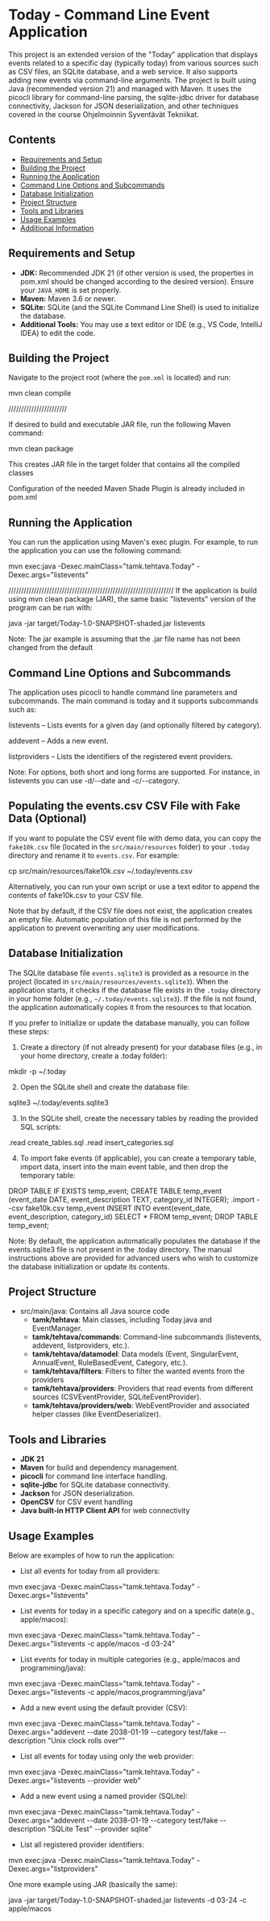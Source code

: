 # Today - Command Line Event Application

This project is an extended version of the "Today" application that displays events related to a specific day (typically today) from various sources such as CSV files, an SQLite database, and a web service. 
It also supports adding new events via command-line arguments. The project is built using Java (recommended version 21) and managed with Maven.
It uses the picocli library for command-line parsing, the sqlite-jdbc driver for database connectivity, Jackson for JSON deserialization, and other techniques covered in the course Ohjelmoinnin Syventävät Tekniikat.

## Contents

- [Requirements and Setup](#requirements-and-setup)
- [Building the Project](#building-the-project)
- [Running the Application](#running-the-application)
- [Command Line Options and Subcommands](#command-line-options-and-subcommands)
- [Database Initialization](#database-initialization)
- [Project Structure](#project-structure)
- [Tools and Libraries](#tools-and-libraries)
- [Usage Examples](#usage-examples)
- [Additional Information](#additional-information)

## Requirements and Setup

- **JDK:** Recommended JDK 21 (if other version is used, the properties in pom.xml should be changed according to the desired version). Ensure your `JAVA_HOME` is set properly.
- **Maven:** Maven 3.6 or newer.
- **SQLite:** SQLite (and the SQLite Command Line Shell) is used to initialize the database.
- **Additional Tools:** You may use a text editor or IDE (e.g., VS Code, IntelliJ IDEA) to edit the code.

## Building the Project

Navigate to the project root (where the `pom.xml` is located) and run:

mvn clean compile

///////////////////////

If desired to build and executable JAR file, run the following Maven command:

mvn clean package

This creates JAR file in the target folder that contains all the compiled classes

Configuration of the needed Maven Shade Plugin is already included in pom.xml



## Running the Application

You can run the application using Maven's exec plugin. For example, 
to run the application you can use the following command:

mvn exec:java -Dexec.mainClass="tamk.tehtava.Today" -Dexec.args="listevents"

/////////////////////////////////////////////////////////////////
If the application is build using mvn clean package (JAR), the same basic "listevents" version of the program can be run with:

java -jar target/Today-1.0-SNAPSHOT-shaded.jar listevents

Note: The jar example is assuming that the .jar file name has not been changed from the default




## Command Line Options and Subcommands

The application uses picocli to handle command line parameters and subcommands. The main command is today and it supports subcommands such as:

listevents – Lists events for a given day (and optionally filtered by category).

addevent – Adds a new event.

listproviders – Lists the identifiers of the registered event providers.




Note: For options, both short and long forms are supported. For instance, in listevents you can use -d/--date and -c/--category.


## Populating the events.csv CSV File with Fake Data (Optional)

If you want to populate the CSV event file with demo data, you can copy the `fake10k.csv` file (located in the `src/main/resources` folder) to your `.today` directory and rename it to `events.csv`. For example:

cp src/main/resources/fake10k.csv ~/.today/events.csv

Alternatively, you can run your own script or use a text editor to append the contents of fake10k.csv to your CSV file. 

Note that by default, if the CSV file does not exist, the application creates an empty file. Automatic population of this file is not performed by the application to prevent overwriting any user modifications.



## Database Initialization

The SQLite database file `events.sqlite3` is provided as a resource in the project (located in `src/main/resources/events.sqlite3`).
When the application starts, it checks if the database file exists in the `.today` directory in your home folder (e.g., `~/.today/events.sqlite3`). 
If the file is not found, the application automatically copies it from the resources to that location.

If you prefer to initialize or update the database manually, you can follow these steps:

1. Create a directory (if not already present) for your database files (e.g., in your home directory, create a .today folder):

mkdir -p ~/.today

2. Open the SQLite shell and create the database file:

sqlite3 ~/.today/events.sqlite3

3. In the SQLite shell, create the necessary tables by reading the provided SQL scripts:

.read create_tables.sql
.read insert_categories.sql

4. To import fake events (if applicable), you can create a temporary table, import data, insert into the main event table, and then drop the temporary table:

DROP TABLE IF EXISTS temp_event;
CREATE TABLE temp_event (event_date DATE, event_description TEXT, category_id INTEGER);
.import --csv fake10k.csv temp_event
INSERT INTO event(event_date, event_description, category_id) SELECT * FROM temp_event;
DROP TABLE temp_event;

Note:
By default, the application automatically populates the database if the events.sqlite3 file is not present in the .today directory. 
The manual instructions above are provided for advanced users who wish to customize the database initialization or update its contents.

## Project Structure

- src/main/java: Contains all Java source code
    - **tamk/tehtava**: Main classes, including Today.java and EventManager.
    - **tamk/tehtava/commands**: Command-line subcommands (listevents, addevent, listproviders, etc.).
    - **tamk/tehtava/datamodel**: Data models (Event, SingularEvent, AnnualEvent, RuleBasedEvent, Category, etc.).
    - **tamk/tehtava/filters**: Filters to filter the wanted events from the providers
    - **tamk/tehtava/providers**: Providers that read events from different sources (CSVEventProvider, SQLiteEventProvider).
    - **tamk/tehtava/providers/web**: WebEventProvider and associated helper classes (like EventDeserializer).


## Tools and Libraries

- **JDK 21**
- **Maven** for build and dependency management.
- **picocli** for command line interface handling.
- **sqlite-jdbc** for SQLite database connectivity.
- **Jackson** for JSON deserialization.
- **OpenCSV** for CSV event handling
- **Java built-in HTTP Client API** for web connectivity



## Usage Examples

Below are examples of how to run the application:

- List all events for today from all providers:

mvn exec:java -Dexec.mainClass="tamk.tehtava.Today" -Dexec.args="listevents"

- List events for today in a specific category and on a specific date(e.g., apple/macos):

mvn exec:java -Dexec.mainClass="tamk.tehtava.Today" -Dexec.args="listevents -c apple/macos -d 03-24"

- List events for today in multiple categories (e.g., apple/macos and programming/java):

mvn exec:java -Dexec.mainClass="tamk.tehtava.Today" -Dexec.args="listevents -c apple/macos,programming/java"

- Add a new event using the default provider (CSV):

mvn exec:java -Dexec.mainClass="tamk.tehtava.Today" -Dexec.args="addevent --date 2038-01-19 --category test/fake --description \"Unix clock rolls over\""

- List all events for today using only the web provider: 

mvn exec:java -Dexec.mainClass="tamk.tehtava.Today" -Dexec.args="listevents --provider web"

- Add a new event using a named provider (SQLite):

mvn exec:java -Dexec.mainClass="tamk.tehtava.Today" -Dexec.args="addevent --date 2038-01-19 --category test/fake --description \"SQLite Test\" --provider sqlite"

- List all registered provider identifiers:

mvn exec:java -Dexec.mainClass="tamk.tehtava.Today" -Dexec.args="listproviders"


One more example using JAR (basically the same):

java -jar target/Today-1.0-SNAPSHOT-shaded.jar listevents -d 03-24 -c apple/macos

